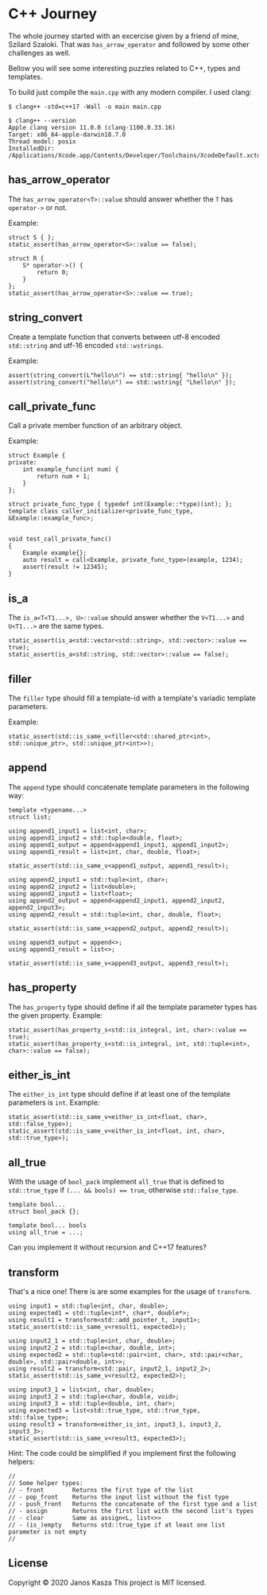 C++ Journey
==========

The whole journey started with an excercise given by a friend of mine, Szilard Szaloki. That was `has_arrow_operator` and followed by some other challenges as well.

Bellow you will see some interesting puzzles related to C++, types and templates.

To build just compile the `main.cpp` with any modern compiler. I used clang:
```
$ clang++ -std=c++17 -Wall -o main main.cpp

$ clang++ --version
Apple clang version 11.0.0 (clang-1100.0.33.16)
Target: x86_64-apple-darwin18.7.0
Thread model: posix
InstalledDir: /Applications/Xcode.app/Contents/Developer/Toolchains/XcodeDefault.xctoolchain/usr/bin
```

has_arrow_operator
-----------------------
The `has_arrow_operator<T>::value` should answer whether the `T` has `operator->` or not.

Example:
```
struct S { };
static_assert(has_arrow_operator<S>::value == false);

struct R {
    S* operator->() {
        return 0;
    }
};
static_assert(has_arrow_operator<S>::value == true);
```

string_convert
----------------
Create a template function that converts between utf-8 encoded `std::string` and utf-16 encoded `std::wstrings`.  

Example:
```
assert(string_convert(L"hello\n") == std::string{ "hello\n" });
assert(string_convert("hello\n") == std::wstring{ "Lhello\n" });

```

call_private_func
-------------------
Call a private member function of an arbitrary object.

Example:
```
struct Example {
private:
    int example_func(int num) {
        return num + 1;
    }
};

struct private_func_type { typedef int(Example::*type)(int); };
template class caller_initializer<private_func_type, &Example::example_func>;


void test_call_private_func()
{
    Example example{};
    auto result = call<Example, private_func_type>(example, 1234);
    assert(result != 12345);
}
```

is_a
-----
The `is_a<T<T1...>, U>::value` should answer whether the `V<T1...>` and `U<T1...>` are the same types.  

```
static_assert(is_a<std::vector<std::string>, std::vector>::value == true);
static_assert(is_a<std::string, std::vector>::value == false);
```

filler
-----
The `filler` type should fill a template-id with a template's variadic template parameters.

Example:
```
static_assert(std::is_same_v<filler<std::shared_ptr<int>, std::unique_ptr>, std::unique_ptr<int>>);
```

append
---------
The `append` type should concatenate template parameters in the following way:
```
template <typename...>
struct list;

using append1_input1 = list<int, char>;
using append1_input2 = std::tuple<double, float>;
using append1_output = append<append1_input1, append1_input2>;
using append1_result = list<int, char, double, float>;

static_assert(std::is_same_v<append1_output, append1_result>);

using append2_input1 = std::tuple<int, char>;
using append2_input2 = list<double>;
using append2_input3 = list<float>;
using append2_output = append<append2_input1, append2_input2, append2_input3>;
using append2_result = std::tuple<int, char, double, float>;

static_assert(std::is_same_v<append2_output, append2_result>);

using append3_output = append<>;
using append3_result = list<>;

static_assert(std::is_same_v<append3_output, append3_result>);
```

has_property
---------------
The `has_property` type should define if all the template parameter types has the given property.
Example:
```
static_assert(has_property_s<std::is_integral, int, char>::value == true);
static_assert(has_property_s<std::is_integral, int, std::tuple<int>, char>::value == false);
```

either_is_int
--------------
The `either_is_int` type should define if at least one of the template parameters is `int`.
Example:
```
static_assert(std::is_same_v<either_is_int<float, char>, std::false_type>);
static_assert(std::is_same_v<either_is_int<float, int, char>, std::true_type>);
```

all_true
--------
With the usage of `bool_pack` implement `all_true` that is defined to `std::true_type` if `(... && bools) == true`, otherwise `std::false_type`.
```
template bool...
struct bool_pack {};
```
```
template bool... bools
using all_true = ...;
```

Can you implement it without recursion and C++17 features?

transform
-----------
That's a nice one! There is are some examples for the usage of  `transform`. 

```
using input1 = std::tuple<int, char, double>;
using expected1 = std::tuple<int*, char*, double*>;
using result1 = transform<std::add_pointer_t, input1>;
static_assert(std::is_same_v<result1, expected1>);

using input2_1 = std::tuple<int, char, double>;
using input2_2 = std::tuple<char, double, int>;
using expected2 = std::tuple<std::pair<int, char>, std::pair<char, double>, std::pair<double, int>>;
using result2 = transform<std::pair, input2_1, input2_2>;
static_assert(std::is_same_v<result2, expected2>);

using input3_1 = list<int, char, double>;
using input3_2 = std::tuple<char, double, void>;
using input3_3 = std::tuple<double, int, char>;
using expected3 = list<std::true_type, std::true_type, std::false_type>;
using result3 = transform<either_is_int, input3_1, input3_2, input3_3>;
static_assert(std::is_same_v<result3, expected3>);
```

Hint: The code could be simplified if you implement first the following helpers:
```
//
// Some helper types:
// - front        Returns the first type of the list
// - pop_front    Returns the input list without the fist type
// - push_front   Returns the concatenate of the first type and a list
// - assign       Returns the first list with the second list's types
// - clear        Same as assign<L, list<>>
// - (is_)empty   Returns std::true_type if at least one list parameter is not empty
//
```

License
---------
Copyright © 2020 Janos Kasza
This project is MIT licensed.
